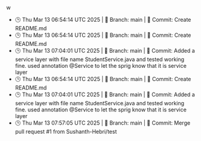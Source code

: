 w
- 🕒 Thu Mar 13 06:54:14 UTC 2025 | 🌿 Branch: main | 📝 Commit: Create README.md
- 🕒 Thu Mar 13 06:54:14 UTC 2025 | 🌿 Branch: main | 📝 Commit: Create README.md
- 🕒 Thu Mar 13 07:04:01 UTC 2025 | 🌿 Branch: main | 📝 Commit: Added a service layer with file name StudentService.java and tested working fine. used annotation @Service to let the sprig know that it is service layer
- 🕒 Thu Mar 13 06:54:14 UTC 2025 | 🌿 Branch: main | 📝 Commit: Create README.md
- 🕒 Thu Mar 13 07:04:01 UTC 2025 | 🌿 Branch: main | 📝 Commit: Added a service layer with file name StudentService.java and tested working fine. used annotation @Service to let the sprig know that it is service layer
- 🕒 Thu Mar 13 07:57:05 UTC 2025 | 🌿 Branch: main | 📝 Commit: Merge pull request #1 from Sushanth-Hebri/test

